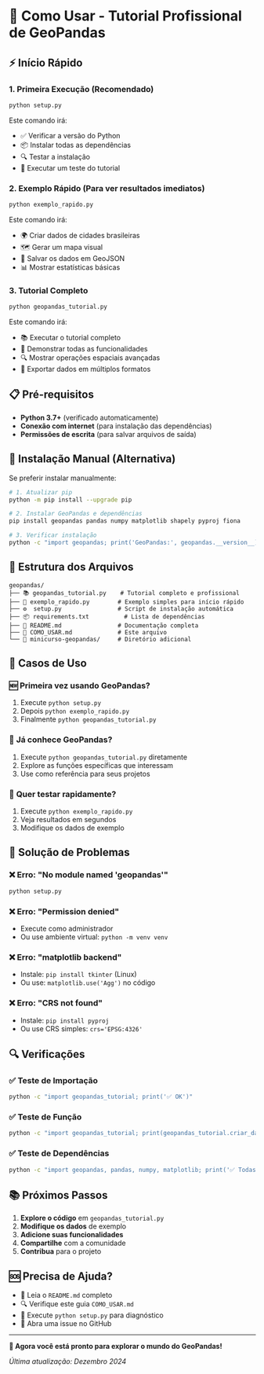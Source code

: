 # 🚀 Como Usar - Tutorial Profissional de GeoPandas

## ⚡ Início Rápido

### 1. **Primeira Execução (Recomendado)**
```bash
python setup.py
```
Este comando irá:
- ✅ Verificar a versão do Python
- 📦 Instalar todas as dependências
- 🔍 Testar a instalação
- 🚀 Executar um teste do tutorial

### 2. **Exemplo Rápido (Para ver resultados imediatos)**
```bash
python exemplo_rapido.py
```
Este comando irá:
- 🌍 Criar dados de cidades brasileiras
- 🗺️ Gerar um mapa visual
- 💾 Salvar os dados em GeoJSON
- 📊 Mostrar estatísticas básicas

### 3. **Tutorial Completo**
```bash
python geopandas_tutorial.py
```
Este comando irá:
- 📚 Executar o tutorial completo
- 🎯 Demonstrar todas as funcionalidades
- 🔍 Mostrar operações espaciais avançadas
- 💾 Exportar dados em múltiplos formatos

## 📋 Pré-requisitos

- **Python 3.7+** (verificado automaticamente)
- **Conexão com internet** (para instalação das dependências)
- **Permissões de escrita** (para salvar arquivos de saída)

## 🔧 Instalação Manual (Alternativa)

Se preferir instalar manualmente:

```bash
# 1. Atualizar pip
python -m pip install --upgrade pip

# 2. Instalar GeoPandas e dependências
pip install geopandas pandas numpy matplotlib shapely pyproj fiona

# 3. Verificar instalação
python -c "import geopandas; print('GeoPandas:', geopandas.__version__)"
```

## 📁 Estrutura dos Arquivos

```
geopandas/
├── 📚 geopandas_tutorial.py    # Tutorial completo e profissional
├── 🚀 exemplo_rapido.py        # Exemplo simples para início rápido
├── ⚙️  setup.py                # Script de instalação automática
├── 📦 requirements.txt          # Lista de dependências
├── 📖 README.md                # Documentação completa
├── 🎯 COMO_USAR.md             # Este arquivo
└── 📁 minicurso-geopandas/     # Diretório adicional
```

## 🎯 Casos de Uso

### 🆕 **Primeira vez usando GeoPandas?**
1. Execute `python setup.py`
2. Depois `python exemplo_rapido.py`
3. Finalmente `python geopandas_tutorial.py`

### 🔄 **Já conhece GeoPandas?**
1. Execute `python geopandas_tutorial.py` diretamente
2. Explore as funções específicas que interessam
3. Use como referência para seus projetos

### 🧪 **Quer testar rapidamente?**
1. Execute `python exemplo_rapido.py`
2. Veja resultados em segundos
3. Modifique os dados de exemplo

## 🚨 Solução de Problemas

### ❌ **Erro: "No module named 'geopandas'"**
```bash
python setup.py
```

### ❌ **Erro: "Permission denied"**
- Execute como administrador
- Ou use ambiente virtual: `python -m venv venv`

### ❌ **Erro: "matplotlib backend"**
- Instale: `pip install tkinter` (Linux)
- Ou use: `matplotlib.use('Agg')` no código

### ❌ **Erro: "CRS not found"**
- Instale: `pip install pyproj`
- Ou use CRS simples: `crs='EPSG:4326'`

## 🔍 Verificações

### ✅ **Teste de Importação**
```bash
python -c "import geopandas_tutorial; print('✅ OK')"
```

### ✅ **Teste de Função**
```bash
python -c "import geopandas_tutorial; print(geopandas_tutorial.criar_dados_exemplo())"
```

### ✅ **Teste de Dependências**
```bash
python -c "import geopandas, pandas, numpy, matplotlib; print('✅ Todas OK')"
```

## 📚 Próximos Passos

1. **Explore o código** em `geopandas_tutorial.py`
2. **Modifique os dados** de exemplo
3. **Adicione suas funcionalidades**
4. **Compartilhe** com a comunidade
5. **Contribua** para o projeto

## 🆘 Precisa de Ajuda?

- 📖 Leia o `README.md` completo
- 🔍 Verifique este guia `COMO_USAR.md`
- 🐛 Execute `python setup.py` para diagnóstico
- 💬 Abra uma issue no GitHub

---

**🚀 Agora você está pronto para explorar o mundo do GeoPandas!**

*Última atualização: Dezembro 2024*
